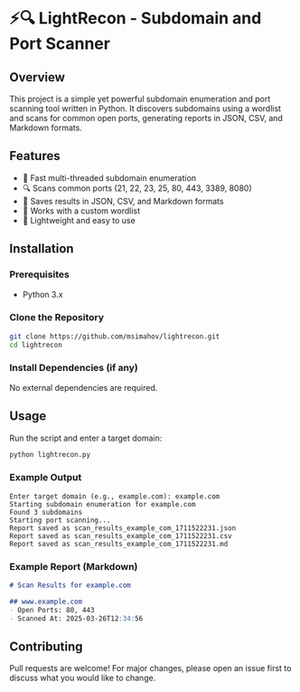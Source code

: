 # ⚡🔍 LightRecon - Subdomain and Port Scanner

## Overview
This project is a simple yet powerful subdomain enumeration and port scanning tool written in Python. It discovers subdomains using a wordlist and scans for common open ports, generating reports in JSON, CSV, and Markdown formats.

## Features
- 🔄 Fast multi-threaded subdomain enumeration
- 🔍 Scans common ports (21, 22, 23, 25, 80, 443, 3389, 8080)
- 📄 Saves results in JSON, CSV, and Markdown formats
- 📂 Works with a custom wordlist
- 🚀 Lightweight and easy to use

## Installation
### Prerequisites
- Python 3.x

### Clone the Repository
```sh
git clone https://github.com/msimahov/lightrecon.git
cd lightrecon
```

### Install Dependencies (if any)
No external dependencies are required.

## Usage
Run the script and enter a target domain:
```sh
python lightrecon.py
```

### Example Output
```
Enter target domain (e.g., example.com): example.com
Starting subdomain enumeration for example.com
Found 3 subdomains
Starting port scanning...
Report saved as scan_results_example_com_1711522231.json
Report saved as scan_results_example_com_1711522231.csv
Report saved as scan_results_example_com_1711522231.md
```

### Example Report (Markdown)
```md
# Scan Results for example.com

## www.example.com
- Open Ports: 80, 443
- Scanned At: 2025-03-26T12:34:56
```

## Contributing
Pull requests are welcome! For major changes, please open an issue first to discuss what you would like to change.


